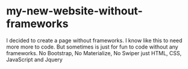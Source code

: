 # my-new-website-without-frameworks

I decided to create a page without frameworks. I know like this to need more more to code. But sometimes is just for fun to code without any frameworks. No Bootstrap, No Materialize, No Swiper just HTML, CSS, JavaScript and Jquery
